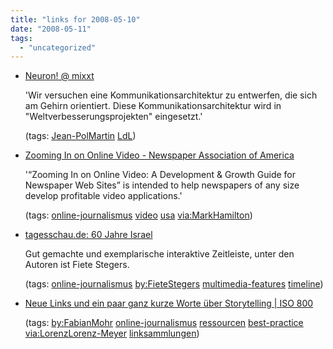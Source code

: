 ```yaml
---
title: "links for 2008-05-10"
date: "2008-05-11"
tags: 
  - "uncategorized"
---
```


- [Neuron! @ mixxt](http://neuron.mixxt.de/)
    
    'Wir versuchen eine Kommunikationsarchitektur zu entwerfen, die sich am Gehirn orientiert. Diese Kommunikationsarchitektur wird in "Weltverbesserungsprojekten" eingesetzt.'
    
    (tags: [Jean-PolMartin](http://del.icio.us/heinzwittenbrink/Jean-PolMartin) [LdL](http://del.icio.us/heinzwittenbrink/LdL))
    
- [Zooming In on Online Video - Newspaper Association of America](http://www.naa.org/Resources/Articles/Digital-Media-Online-Video-Home/Digital-Media-Online-Video-Home.aspx)
    
    '“Zooming In on Online Video: A Development & Growth Guide for Newspaper Web Sites” is intended to help newspapers of any size develop profitable video applications.'
    
    (tags: [online-journalismus](http://del.icio.us/heinzwittenbrink/online-journalismus) [video](http://del.icio.us/heinzwittenbrink/video) [usa](http://del.icio.us/heinzwittenbrink/usa) [via:MarkHamilton](http://del.icio.us/heinzwittenbrink/via:MarkHamilton))
    
- [tagesschau.de: 60 Jahre Israel](http://www.tagesschau.de/multimedia/israelchronik2.html)
    
    Gut gemachte und exemplarische interaktive Zeitleiste, unter den Autoren ist Fiete Stegers.
    
    (tags: [online-journalismus](http://del.icio.us/heinzwittenbrink/online-journalismus) [by:FieteStegers](http://del.icio.us/heinzwittenbrink/by:FieteStegers) [multimedia-features](http://del.icio.us/heinzwittenbrink/multimedia-features) [timeline](http://del.icio.us/heinzwittenbrink/timeline))
    
- [Neue Links und ein paar ganz kurze Worte über Storytelling | ISO 800](http://www.fabianmohr.de/iso800/2007/12/13/neue-links-und-ein-paar-ganz-kurze-worte-ueber-storytelling/)
    
    (tags: [by:FabianMohr](http://del.icio.us/heinzwittenbrink/by:FabianMohr) [online-journalismus](http://del.icio.us/heinzwittenbrink/online-journalismus) [ressourcen](http://del.icio.us/heinzwittenbrink/ressourcen) [best-practice](http://del.icio.us/heinzwittenbrink/best-practice) [via:LorenzLorenz-Meyer](http://del.icio.us/heinzwittenbrink/via:LorenzLorenz-Meyer) [linksammlungen](http://del.icio.us/heinzwittenbrink/linksammlungen))
